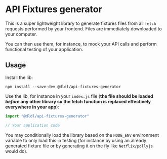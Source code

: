 API Fixtures generator
======================

This is a super lightweight library to generate fixtures files from all `fetch` requests performed by your frontend.
Files are immediately downloaded to your computer.

You can then use them, for instance, to mock your API calls and perform functional testing of your application.

Usage
-----

Install the lib:

```
npm install --save-dev @dldl/api-fixtures-generator
```

Use the lib, for instance in your `index.js` file (**the file should be loaded *before* any other library so the fetch
function is replaced effectively everywhere in your app**):


```js
import "@dldl/api-fixtures-generator"

// Your application code
```

You may conditionally load the library based on the `NODE_ENV` environment variable to only load this in testing (for
instance by using an already generated fixture file or by generating it on the fly like `Netflix/pollyjs` would do).
